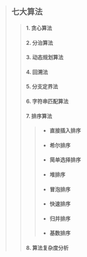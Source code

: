 
> ## 七大算法  
>> #### 1. 贪心算法  
>> #### 2. 分治算法
>> #### 3. 动态规划算法  
>> #### 4. 回溯法  
>> #### 5. 分支定界法  
>> #### 6. 字符串匹配算法  
>> #### 7. 排序算法  
>>> * #### 直接插入排序  
>>> * #### 希尔排序  
>>> * #### 简单选择排序  
>>> * #### 堆排序  
>>> * #### 冒泡排序  
>>> * #### 快速排序  
>>> * #### 归并排序  
>>> * #### 基数排序
>> #### 8. 算法复杂度分析 
